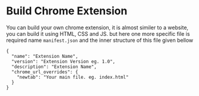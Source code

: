 # Build Chrome Extension

You can build your own chrome extension, it is almost similer to a website, you can build it using HTML, CSS and JS. but here one more specific file is required name ```manifest.json``` and the inner structure of this file given bellow

```
{
  "name": "Extension Name",
  "version": "Extension Version eg. 1.0",
  "description": "Extension Name",
  "chrome_url_overrides": {
    "newtab": "Your main file. eg. index.html"
  }
}

```